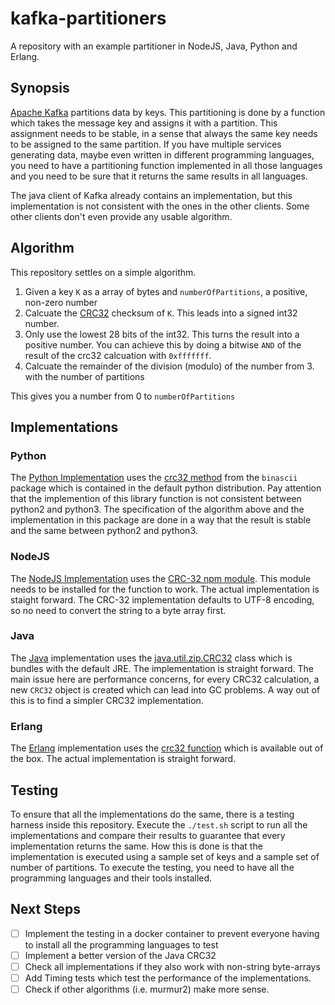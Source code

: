 # kafka-partitioners
A repository with an example partitioner in NodeJS, Java, Python and Erlang.

## Synopsis
[Apache Kafka](http://kafka.apache.org) partitions data by keys. This partitioning is done by a function which takes the message key and assigns it with a partition. This assignment needs to be stable, in a sense that always the same key needs to be assigned to the same partition. If you have multiple services generating data, maybe even written in different programming languages, you need to have a partitioning function implemented in all those languages and you need to be sure that it returns the same results in all languages.

The java client of Kafka already contains an implementation, but this implementation is not consistent with the ones in the other clients. Some other clients don't even provide any usable algorithm.

## Algorithm
This repository settles on a simple algorithm.

1. Given a key `K` as a array of bytes and `numberOfPartitions`, a positive, non-zero number
2. Calcuate the [CRC32](https://en.wikipedia.org/wiki/Cyclic_redundancy_check) checksum of `K`. This leads into a signed int32 number.
3. Only use the lowest 28 bits of the int32. This turns the result into a positive number. You can achieve this by doing a bitwise `AND` of the result of the crc32 calcuation with `0xfffffff`.
4. Calcuate the remainder of the division (modulo) of the number from 3. with the number of partitions

This gives you a number from 0 to `numberOfPartitions`

## Implementations
### Python
The [Python Implementation](./python/test.py) uses the [crc32 method](https://docs.python.org/3/library/binascii.html#binascii.crc32) from the `binascii` package which is contained in the default python distribution. Pay attention that the implemention of this library function is not consistent between python2 and python3. The specification of the algorithm above and the implementation in this package are done in a way that the result is stable and the same between python2 and python3.

### NodeJS
The [NodeJS Implementation](./nodejs/test.js) uses the [CRC-32 npm module](https://www.npmjs.com/package/crc-32). This module needs to be installed for the function to work. The actual implementation is staight forward. The CRC-32 implementation defaults to UTF-8 encoding, so no need to convert the string to a byte array first.

### Java
The [Java](./java/Test.java) implementation uses the [java.util.zip.CRC32](https://docs.oracle.com/javase/7/docs/api/java/util/zip/CRC32.html) class which is bundles with the default JRE. The implementation is straight forward. The main issue here are performance concerns, for every CRC32 calculation, a new `CRC32` object is created which can lead into GC problems. A way out of this is to find a simpler CRC32 implementation.

### Erlang
The [Erlang](./erlang/test.erl) implementation uses the [crc32 function](http://erlang.org/doc/man/erlang.html#crc32-1) which is available out of the box. The actual implementation is straight forward.

## Testing
To ensure that all the implementations do the same, there is a testing harness inside this repository. Execute the `./test.sh` script to run all the implementations and compare their results to guarantee that every implementation returns the same. How this is done is that the implementation is executed using a sample set of keys and a sample set of number of partitions.
To execute the testing, you need to have all the programming languages and their tools installed.

## Next Steps
  - [ ] Implement the testing in a docker container to prevent everyone having to install all the programming languages to test
  - [ ] Implement a better version of the Java CRC32
  - [ ] Check all implementations if they also work with non-string byte-arrays
  - [ ] Add Timing tests which test the performance of the implementations.
  - [ ] Check if other algorithms (i.e. murmur2) make more sense.
